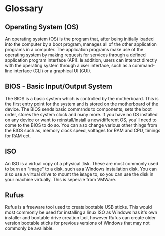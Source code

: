 # Glossary

## Operating System (OS)
An operating system (OS) is the program that, after being initially loaded into the computer by a boot program, manages all of the other application programs in a computer. The application programs make use of the operating system by making requests for services through a defined application program interface (API). In addition, users can interact directly with the operating system through a user interface, such as a command-line interface (CLI) or a graphical UI (GUI).

## BIOS - Basic Input/Output System
The BIOS is a basic system which is controlled by the motherboard. This is the first entry point for the system and is stored on the motherboard of the device. The BIOS sends basic commands to components, sets the boot order, stores the system clock and many more. If you have no OS installed on any device or want to reinstall/install a new/different OS, you'll need to come to the BIOS to do so. You can also change various other things from the BIOS such as, memory clock speed, voltages for RAM and CPU, timings for RAM ect.

## ISO
An ISO is a virtual copy of a physical disk. These are most commonly used to burn an "image" to a disk, such as a Windows installation disk. You can also use a virtual drive to mount the image to, so you can use the disk in your machine virtually. This is seperate from VMWare.

## Rufus

Rufus is a freeware tool used to create bootable USB sticks. This would most commonly be used for installing a linux ISO as Windows has it's own installer and bootable drive creation tool, however Rufus can create older version bootable sticks for previous versions of Windows that may not commonly be available.

